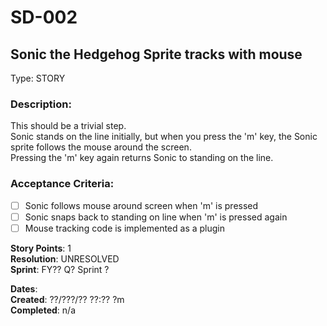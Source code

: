 # SD-002
## Sonic the Hedgehog Sprite tracks with mouse

Type: STORY

### Description:
This should be a trivial step.<br/>
Sonic stands on the line initially, but when you press the 'm' key,
the Sonic sprite follows the mouse around the screen.<br/>
Pressing the 'm' key again returns Sonic to standing on the line.

### Acceptance Criteria: 
- [ ] Sonic follows mouse around screen when 'm' is pressed
- [ ] Sonic snaps back to standing on line when 'm' is pressed again
- [ ] Mouse tracking code is implemented as a plugin

**Story Points**: 1<br/>
**Resolution**: UNRESOLVED<br/>
**Sprint**: FY?? Q? Sprint ?<br/>

**Dates**:<br/>
	**Created**:   ??/???/?? ??:?? ?m<br/>
	**Completed**: n/a</br>

